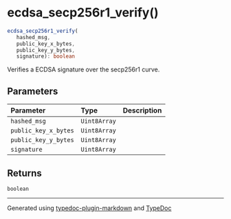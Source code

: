 # ecdsa\_secp256r1\_verify()

```ts
ecdsa_secp256r1_verify(
   hashed_msg, 
   public_key_x_bytes, 
   public_key_y_bytes, 
   signature): boolean
```

Verifies a ECDSA signature over the secp256r1 curve.

## Parameters

| Parameter | Type | Description |
| :------ | :------ | :------ |
| `hashed_msg` | `Uint8Array` |  |
| `public_key_x_bytes` | `Uint8Array` |  |
| `public_key_y_bytes` | `Uint8Array` |  |
| `signature` | `Uint8Array` |  |

## Returns

`boolean`

***

Generated using [typedoc-plugin-markdown](https://www.npmjs.com/package/typedoc-plugin-markdown) and [TypeDoc](https://typedoc.org/)
